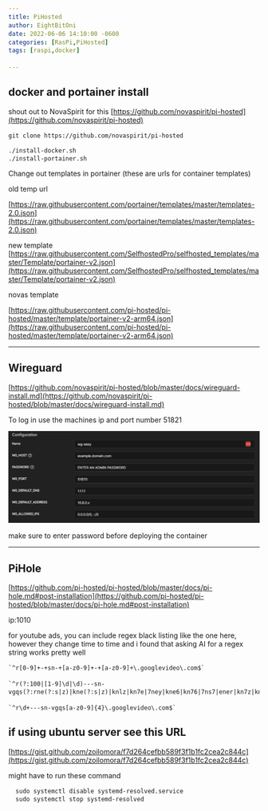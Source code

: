 ```yaml
---
title: PiHosted
author: EightBitOni
date: 2022-06-06 14:10:00 -0600
categories: [RasPi,PiHosted]
tags: [raspi,docker]

---
```


## docker and portainer install

shout out to NovaSpirit for this
[https://github.com/novaspirit/pi-hosted](https://github.com/novaspirit/pi-hosted)


```
git clone https://github.com/novaspirit/pi-hosted
```


```
./install-docker.sh
./install-portainer.sh
```


Change out templates in portainer (these are urls for container templates)

old temp url

[https://raw.githubusercontent.com/portainer/templates/master/templates-2.0.json](https://raw.githubusercontent.com/portainer/templates/master/templates-2.0.json)


new template
[https://raw.githubusercontent.com/SelfhostedPro/selfhosted_templates/master/Template/portainer-v2.json](https://raw.githubusercontent.com/SelfhostedPro/selfhosted_templates/master/Template/portainer-v2.json)


novas template

[https://raw.githubusercontent.com/pi-hosted/pi-hosted/master/template/portainer-v2-arm64.json](https://raw.githubusercontent.com/pi-hosted/pi-hosted/master/template/portainer-v2-arm64.json)

---

## Wireguard

[https://github.com/novaspirit/pi-hosted/blob/master/docs/wireguard-install.md](https://github.com/novaspirit/pi-hosted/blob/master/docs/wireguard-install.md)

To log in use the machines ip and port number 51821

![wg](../../assets/images/wg.png)

make sure to enter password before deploying the container

---

## PiHole 

[https://github.com/pi-hosted/pi-hosted/blob/master/docs/pi-hole.md#post-installation](https://github.com/pi-hosted/pi-hosted/blob/master/docs/pi-hole.md#post-installation)

ip:1010

for youtube ads, you can include regex black listing like the one here, however they change time to time and i found that asking AI for a regex string works pretty well

```
`^r[0-9]+-+sn-+[a-z0-9]+-+[a-z0-9]+\.googlevideo\.com$`

`^r(?:100|[1-9]\d|\d)---sn-vgqs(?:rne(?:s|z)|kne(?:s|z)|knlz|kn7e|7ney|kne6|kn76|7ns7|ener|kn7z|knek|7nly)\.googlevideo\.com$`

`^r\d+---sn-vgqs[a-z0-9]{4}\.googlevideo\.com$`

```


## if using ubuntu server see this URL
[https://gist.github.com/zoilomora/f7d264cefbb589f3f1b1fc2cea2c844c](https://gist.github.com/zoilomora/f7d264cefbb589f3f1b1fc2cea2c844c)

might have to run these command

```
  sudo systemctl disable systemd-resolved.service
  sudo systemctl stop systemd-resolved
```
